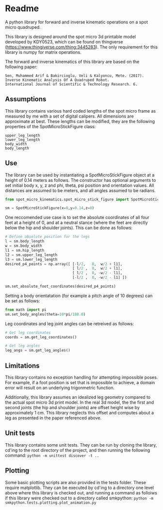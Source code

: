 # Readme

A python library for forward and inverse kinematic operations on a spot micro quadruped.

This library is designed around the spot micro 3d printable model developed by KDY0523, which can be found on thingverse (https://www.thingiverse.com/thing:3445283). The only requirement for this library is numpy for matrix operations.

The forward and inverse kinematics of this library are based on the following paper:

    Sen, Muhammed Arif & Bakircioglu, Veli & Kalyoncu, Mete. (2017). 
    Inverse Kinematic Analysis Of A Quadruped Robot.
    International Journal of Scientific & Technology Research. 6.

## Assumptions
This library contains various hard coded lengths of the spot micro frame as measured by me with a set of digital calipers. All dimensions are approximate at best. These lengths can be modified, they are the following properties of the SpotMicroStickFigure class:
```hip_length
upper_leg_length
lower_leg_length
body_width
body_length
```

## Use

The library can be used by instantiating a SpotMicroStickFigure object at a height of 0.14 meters as follows. The constructor has optional arguments to set initial body x, y, z and phi, theta, psi position and orientation values. All distances are assumed to be meters, and all angles assumed to be radians.

```python
from spot_micro_kinematics.spot_micro_stick_figure import SpotMicroStickFigure

sm = SpotMicroStickFigure(x=0,y=0.14,z=0)
```

One reccomended use case is to set the absolute coordinates of all four feet at a height of 0, and at a neutral stance (where the feet are directly below the hip and shoulder joints). This can be done as follows:

```python
# Define absolute position for the legs
l = sm.body_length
w = sm.body_width
l1 = sm.hip_length
l2 = sm.upper_leg_length
l3 = sm.lower_leg_length
desired_p4_points = np.array([ [-l/2,   0,  w/2 + l1],
                               [ l/2 ,  0,  w/2 + l1],
                               [ l/2 ,  0, -w/2 - l1],
                               [-l/2 ,  0, -w/2 - l1] ])

sm.set_absolute_foot_coordinates(desired_p4_points)
```

Setting a body orientatation (for example a pitch angle of 10 degrees) can be set as follows:
```python
from math import pi
sm.set_body_angles(theta=10*pi/180.0)
```

Leg coordinates and leg joint angles can be retreived as follows:

```python
# Get leg coordinates
coords = sm.get_leg_coordinates()

# Get leg angles
leg_angs = sm.get_leg_angles()
```


## Limitations
This library contains no exception handling for attempting impossible poses. For example, if a foot position is set that is impossible to achieve, a domain error will result on an underlying trigonmetric function.

Additionally, this library assumes an idealized leg geometry compared to the actual spot micro 3d print model. In the real 3d model, the the first and second joints (the hip and shoulder joints) are offset height wise by approximately 1 cm. This library neglects this offset and computes about a leg as presented in the paper referenced above.

## Unit tests
This library contains some unit tests. They can be run by cloning the library, cd'ing to the root directory of the project, and then running the following command:
```python -m unittest discover -t ..```

## Plotting
Some basic plotting scripts are also provided in the tests folder. These require matplotlib. They can be executed by cd'ing to a directory one level above where this library is checked out, and running a command as folloiws if this library were checked out to a directory called smkpython:
`python -m smkpython.tests.plotting.plot_animation.py`

